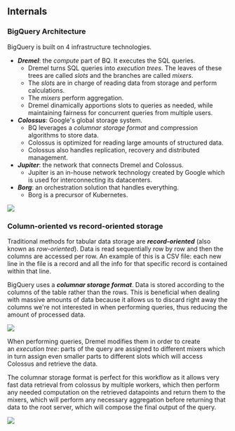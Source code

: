 ## **Internals**

### BigQuery Architecture

BigQuery is built on 4 infrastructure technologies.
-   _**Dremel**_: the _compute_ part of BQ. It executes the SQL queries.
    -   Dremel turns SQL queries into _execution trees_. The leaves of these trees are called _slots_ and the branches are called _mixers_.
    -   The _slots_ are in charge of reading data from storage and perform calculations.
    -   The _mixers_ perform aggregation.
    -   Dremel dinamically apportions slots to queries as needed, while maintaining fairness for concurrent queries from multiple users.
-   _**Colossus**_: Google's global storage system.
    -   BQ leverages a _columnar storage format_ and compression algorithms to store data.
    -   Colossus is optimized for reading large amounts of structured data.
    -   Colossus also handles replication, recovery and distributed management.
-   _**Jupiter**_: the network that connects Dremel and Colossus.
    -   Jupiter is an in-house network technology created by Google which is used for interconnecting its datacenters.
-   _**Borg**_: an orchestration solution that handles everything.
    -   Borg is a precursor of Kubernetes.

![](https://lh4.googleusercontent.com/jivvoB5JmA5-svAbHYAW2dkigc3Ti-mZS2G4MQCzG4ZA9OxD5-GQdmuy2TxJpfErBMj9HEEW4W-pB5B4_vGPZMUkrBve-u9AFbOI78wVfxoFmCFCuxgIka4YQRl8J0GK57UZnBXAM3CaEtg8xpRglf1h_g=s2048)

### Column-oriented vs record-oriented storage

Traditional methods for tabular data storage are _**record-oriented**_ (also known as _row-oriented_). Data is read sequentially row by row and then the columns are accessed per row. An example of this is a CSV file: each new line in the file is a record and all the info for that specific record is contained within that line.

BigQuery uses a _**columnar storage format**_. Data is stored according to the columns of the table rather than the rows. This is beneficial when dealing with massive amounts of data because it allows us to discard right away the columns we're not interested in when performing queries, thus reducing the amount of processed data.

![](https://lh6.googleusercontent.com/wrItTVBkixIdk2LkxnXeR8JDkFZ9tklxNuxCBRp2EMa-oYnhoO0BqeHREqgWhZ0GpFcF_JR6L5vrGZYxiTNTEWlINu9Qawcr6APcfw9artUZ8b_J4BhINN2V1zHCSkqKZudMaypC6uK3pOJvhmuDffEjGQ=s2048)

When performing queries, Dremel modifies them in order to create an _execution tree_: parts of the query are assigned to different mixers which in turn assign even smaller parts to different slots which will access Colossus and retrieve the data.

The columnar storage format is perfect for this workflow as it allows very fast data retrieval from colossus by multiple workers, which then perform any needed computation on the retrieved datapoints and return them to the mixers, which will perform any necessary aggregation before returning that data to the root server, which will compose the final output of the query.

![](https://lh3.googleusercontent.com/PpEJ_G9ra--bpzYNYzKcxjg4t1nmh9Sdqe4zCBRP0jF3nNCQ4EplRvEPSPECbjFpn2um_E9qlPEpXhFe4q6LCXeuiDmePdP4EZ218JhOn6gQCZ5_FWL9tpxnccraSbvTO5NOQ8wMJLC5xZis3ImvO1a4HA=s2048)
